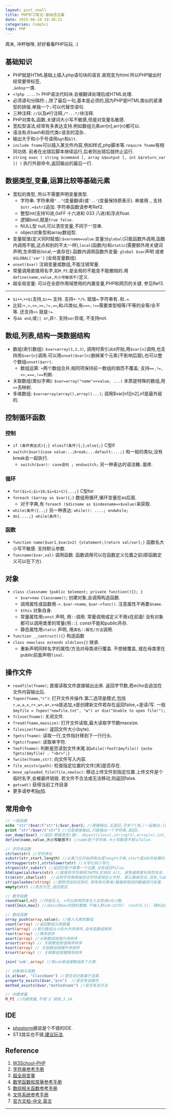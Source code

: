 ```yaml
---
layout: post_small
title: PHP学习笔记-基础语法篇
date: 2015-06-28 19:30:21
categories: CompSci
tags: PHP
---
```


周末, 冲杯咖啡, 好好看看PHP玩玩. :)  

## 基础知识
- PHP就是HTML基础上插入php语句块的语言.直观变为html.所以PHP输出时经常要带标签,<br/>,`&nbsp`一类.
- `<?php ....?>` PHP语法代码块.会被翻译处理后成HTML处理.
- 必须语句分隔符:`;`,除了最后一句,基本是必须的,因为PHP是HTML类似的紧凑型的排版.单独一个`;`可以代替空语句.
- 三种注释: `//`以及`#`行注释,`/*...*/`块注释.
- PHP对类名,函数,关键词大小写不敏感,但是对变量名敏感.
- 宽松型语法,经常有多表达支持.例如数组元素$arr[n],$arr{n}都可以.
- 语法有点bash和现代类c语言的混杂..
- 输出大于和小于号请用`&gt`和`&lt`.
- `include fname`可以插入某文件内容,例如样式,php脚本等.`require fname`有相同功效. 前者在出错后脚本继续运行,后者则出错后就终止运行.
- `string exec ( string $command [, array &$output [, int &$return_var ]] )` 执行外部命令,返回输出的最后一行.

## 数据类型,变量,运算比较等基础元素

- 宽松的类型, 所以不需要声明变量类型.
	- 字符串: 字符串用`".."`(变量翻译)或`'..'`(变量保持原表示). 串接用`.`, 支持`$str.=$str2`追加. 字符串函数请参考Ref2.
	- 整型int(支持10进,0xFF 十六进和 033 八进)和浮点float.
	- 逻辑bool,就是`true false`.
	- NULL型 null,可以清空变量,不同于`""`空串.
	- object对象型和array数组型.
- 变量赋值(定义同时赋值):`$varname=value`.变量分`global`(只能函数外调用,函数内调用不能,这点和别的不太一样),`local`(函数内)和`static`(需要额外用关键词声明,生命期长local,一直存在).函数内调用函数外变量: `global $var`声明 或者`$GLOBAL['var']` (全局变量数组).
- `unset($var)` 注销变量或数组,不能注销常量.
- 常量调用直接用名字,如`M_PI`.是全局的不能变不能撤销的.用`define(name,value,大小写敏感不)`定义.
- 超全局变量: 可以在全部作用域使用的内置变量,PHP和网页的关键. 参见Ref3.

------

- `$i++`,`++$i`支持,`$i+=` 支持. 支持`+-*/%`. 赋值`=`.字符串有`.`和`.=`.
- 比较:`<,>,<=,>=,!=,==`,和JS类似,有`===,!==`需要类型相等/不等的全等/全不等. 还支持`<>` 就是`!=`.
- 与`&& and`,或`|| or`,非`!`. 支持`xor`异或, 不支持not.

## 数组,列表,结构一类数据结构

- 数组(索引数组): `$var=array(1,2,3)`, 调用时索引从`0`开始,用`$var[n]`调用,也支持用`$var{n}`调用.可以用`unset($var[n]`删掉某个元素(不影响后面),也可以整个数组`unset($arr)`.
	- 数组运算: `+`两个数组合并,相同项保持前一数组的值而不覆盖; 支持`==,!=,<>,===,!==`判断.
- 关联数组(类似字典): `$var=array("name"=>value, ...)`  本质是特殊的数组,用`=>`去映射.
- 多维数组: `$var=array(array(),array()...)`; 调用$var[n1][n2],n1是最外层的.

## 控制循环函数

### 控制

- `if (条件表达式){;} elseif(条件){;};else{;}` C型if
- `switch($var){case value:..;break;...default:...;}` 和一般的类似,没有break会一起执行.
  - `switch($var): case语句 ; endswitch;`  另一种表达的语法糖..蛋疼.

### 循环

- `for($i=1;$i<10;$i=$i+1){...;}` C型for
- `foreach ($array as $var){;}` 数组用循环,循环变量在as后面.
  - 对于字典,有 `foreach ($dicname as $indexname=>$value)`来获取.
- `while(条件){..;}` 另一种表达: `while(): ....; endwhile;`
- `do{....;} while(条件);`

### 函数

- `function name($var1,$var2=2) {statement;[return val/var];}` 函数名大小写不敏感. 支持默认参数.
- `funcname($var,val)` 调用函数. 函数调用可以在函数定义位置之前(即函数定义可以在下方).

## 对象

- `class classname {public $element; private function(){}; } `
	- `$var=new Classname()`; 创建对象,会调用构造函数.
	- 调用属性或函数用`->`. `$var->name`, `$var->func()`. 注意属性不再要`$name`.
	- `$this` 对象自身.
	- 常量属性用`const` 声明, 用`::`调用. 常量调用或定义不用`$`在前面! 没有对象都可以调用类里的常量(用`::`). const不能和public共存.
	- 静态属性用`static` 声明, 用`类名::属性/方法`调用.
- `function __contruct(){}` 构造函数
- `class newclass extends oldclass{}` 继承. 
	- 重新声明同样名字的属性/方法对母类进行覆盖. 不想被覆盖, 就在母类里在public前面声明`final`.

## 操作文件

- `readfile(fname)`; 直接读取文件直接输出出来. 返回字节数,若echo会追加在文件内容输出后.
- `fopen(fname,"r")`: 打开文件并操作.第二选项是模式,包括`r,w,a,x,r+,w+,a+,x+`a是追加,x是创建新文件若存在返回false,+是读/写. 一般`$myfile = fopen("newfile.txt", "w") or die("Unable to open file!");`
- `fclose(fname)`: 关闭文件.
- `fread(fname,maxsize)`: 打开文件读取,最大读取字节数maxsize.
- `filesize(fname)`: 返回文件大小(byte).
- `fgets(fname)`: 读取一行,文件指针移到下一行行头.
- `fgetc(fname)`: 读取单字符.
- `feof(fname)`: 判断是否读到文件末尾.如`while(!feof($myfile)) {echo fgets($myfile) . "<br>";}`
- `fwrite(fname,str)`: 向文件写入内容.
- `file_exists(path)`: 检查指定位置的文件[夹]是否存在.
- `move_uploaded_file(file,newloc)`: 移动上传文件到指定位置.上传文件是个临时名字,会被最终销毁. 若文件不合法或无法移动,则返回false.
- `getcwd()` 获得当前工作目录
- 更多请参考[Ref6](http://www.w3school.com.cn/php/php_ref_filesystem.asp).

## 常用命令

~~~ php
// 一般函数
echo "str"/$var/("str")/$var,$var2; //直接输出,无返回,可多个(用,)一起输出.{$var}的大括号不输出,整体性.
print "str"/$var/("str") //也是直接输出,只能输出一个字符串,返回1.
var_dump($var) //返回:数据类型(值). object(class),string(n),array(n),int,float,bool,NULL等. n是长度.数组按联合数组形式输出.
define(name,value,大小写敏感不) //name是个字符串.大小写敏感不默认false.

// 字符串函数
strlen(str) //字符串长
substr(str,start,length) //从第几位开始获取长度length子串,start是从0开始算的.
strtoupper(str),strtolower(str) //大写化和小写化.
strpos(str,substr) //返回匹配子串第一个位置.没有返回false.
htmlspecialchars(str) //能够将字符串转为HTML实体如 &lt, 避免被黑客利用而攻击.
trim(str,charlist)  //去除字符串两端空白字符或预定义字符. 默认删掉空白,回车,tab等.
stripslashes(string) //删除添加的反斜杠.常用来对表单/数据库取回的数据进行处理.
empty(str) //是否为空,返回是否.

// 数学函数
round(var[,n]) //四舍五入, n可以指明四舍五入后变成n位小数.
rand([min,max]) //从min到max的随机整数,不输入默认0~32767. rand(0,1); 随机出数0/1.

// 数组函数
array_push(array,value); //推入元素到数组
count(array) //返回数组元素数量
sort(array) //索引数组从小到大升序排序,会改变数组顺序.
rsort(array) //降序排序
asort(array) //关联数组按值升序排序
arsort(array) // 关联数组按值降序排序
ksort(array) // 关联数组按键升序排序
krsort(array) // 关联数组按键降序排序

join('sub',array) //用sub串连接数组各个元素.

// 对象相关函数
is_a($var, "ClassName") //是否该对象属于该类.
property_exists($var,"pro")  //是否有该属性
method_exists($var,"methodname") //是否有该方法

// 内建常量
M_PI //内建常量,不用`$`调用,3.14.
~~~

## IDE

- [phpstorm](https://www.jetbrains.com/phpstorm/)据说是个不错的IDE. 
- ST3其实也不错,[建议玩法](http://wasil.org/sublime-text-3-perfect-php-development-set-up).

## Reference

1. [W3School-PHP](http://www.w3school.com.cn/php/)
2. [字符串参考手册](http://www.w3school.com.cn/php/php_ref_string.asp)
3. [超全局变量](http://www.w3school.com.cn/php/php_superglobals.asp)
4. [数学函数和常量参考手册](http://www.w3school.com.cn/php/php_ref_math.asp)
5. [数组相关函数参考手册](http://www.w3school.com.cn/php/php_ref_array.asp)
6. [文件系统参考手册](http://www.w3school.com.cn/php/php_ref_filesystem.asp)
7. [官方文档-中文](http://php.net/manual/zh/index.php),[英文](http://php.net/manual/en/index.php)

---
